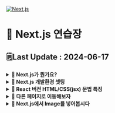 [![Next.js](https://img.shields.io/badge/Next-black?style=for-the-badge&logo=next.js&logoColor=white)](https://github.com/MinSungJe/FrontEnd_Prac)
# 📝 Next.js 연습장
## 🗒️Last Update : 2024-06-17
<details>
<summary><b>🤔 Next.js가 뭔가요?</b></summary>

- React 문법으로 프론트엔드부터 서버까지 만들어볼 수 있는 풀스택 프레임워크임
- 서버 사이드 렌더링을 쉽게 구현 가능
</details>

<details>
<summary><b>🤔 Next.js 개발환경 셋팅</b></summary>

- 작업폴더 터미널 열어서 <code>npx create-next-app@latest</code>
- 미리보기: <code>npm run dev</code>
- app폴더
    - page.js: 메인페이지임
    - layout.js: page.js를 감싸는 파일
    - globals.css: 모든 파일에 적용되는 CSS파일
    - XXX.module.css: XXX에만 적용되는 CSS파일
- api폴더
    - 서버기능 만드는 곳
- node_modules
    - 설치한 라이브러리 보관용 폴더
- public
    - 이미지나 static 파일 보관 용
- package.json
    - 설치한 라이브러리 자동으로 기록해줌
    - 터미널에서 쓸 수 있는 명령어도 기록해줌

</details>

<details>
<summary><b>🤔 React 버전 HTML/CSS(jsx) 문법 특징</b></summary>

- React에서 사용하는 HTML/CSS는 특징이 있음
    1. return() 안에 HTML 넣을 때 언제나 하나의 html태그로 시작해서 하나의 html태그로 끝나야 함
    2. class 넣고 싶으면 className
    3. HTML안에 변수 넣으려면 { 변수명 } (= 데이터바인딩 문법)
    4. style 속성 넣으려면 style={{ 어쩌구: '저쩌구', 어쩌구: '저쩌구'}}
        - object 자료형을 넣으므로 -(대쉬)기호 대신 대문자로 바꿔줘야 함

</details>

<details>
<summary><b>🤔 다른 페이지로 이동해보자</b></summary>

- 페이지를 나누는걸 라우팅이라고 함
- ❗<b>Next.js는 자동 라우팅을 지원</b>함
    - 예를 들어 /list로 접속시 목록 html을 보여주고 싶다면
        1. app 폴더 안에 list 폴더를 만들고
        2. 그 안에 page.js 만들어서 상품목록 html 넣어두면 됨
    - Next.js는 app 폴더 안에 있는 폴더들을 자동으로 url로 만들어줌
- 페이지 이동 링크 만들고 싶으면 위에서 Link라는 걸 import 해온 다음 a태그처럼 쓰면 됨
- ❗<b>중복되는 html은 layout.js 파일에 적으면 됨</b>
    - Next.js는 page.js를 보여줄 때 옆에 layout.js가 있다면 layout.js 내용 안에 page.js를 담아서 보여줌
    - 상위폴더에 layout.js가 있다면 그 안에 하위 폴더의 layout.js를 담아서 보여줌

</details>

<details>
<summary><b>🤔 Next.js에서 Image를 넣어봅시다</b></summary>

- 이미지는 그냥 public 폴더에 보관하고 필요한 페이지에 img 태그로 넣으면 됨
    - jsx에선 태그를 열었으면 항상 닫아야함
    - 이미지는 public 폴더에 보관하고 경로는 /부터 시작하면 됨(public 폴더에 있는 것들은 사이트 발행시 자동으로 사이트 root 경로로 이동하기 때문)
        ```html
        <img src="/port1.png" alt="설명"/> 
        ```
- 최적화된 이미지를 넣으려면 Image 태그를 import 후 사용
    - lazy loading & 사이트 최적화 & layout shift 방지 효과가 있음
    - 이미지 경로를 넣으려면 이미지를 상단에서 import 해온 뒤 넣어야 함
        ```jsx
        import Image from 'next/image'
        import 이미지 from '/public/port1.png'

        export default function Home() {
        return(
            <div>
            <Image src={이미지} alt="설명"/>
            <div/>
        )} 
        ```
    - 이미지 높이가 이상하다면 height: auto;
    - 다른 사이트에서 올려둔 이미지를 Image 태그에 절대경로로 넣고싶다면
        1. width, height 옵션을 넣어야 함
        2. 셋팅도 따로 해둬야 함
        ```jsx
        import Image from 'next/image'

        export default function Home() {
        return(
            <div>
            <Image src="https://placehold.co/500" width="500" height="500"/>
            <div/>
        )} 
        ```
</details>